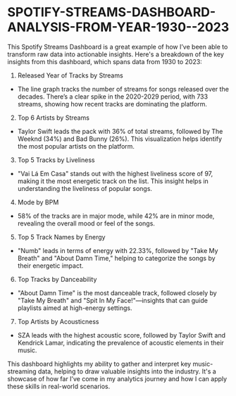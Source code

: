 # SPOTIFY-STREAMS-DASHBOARD-ANALYSIS-FROM-YEAR-1930--2023
This Spotify Streams Dashboard is a great example of how I’ve been able to transform raw data into actionable insights. Here's a breakdown of the key insights from this dashboard, which spans data from 1930 to 2023:

 

 1. Released Year of Tracks by Streams

   - The line graph tracks the number of streams for songs released over the decades. There’s a clear spike in the 2020-2029 period, with 733 streams, showing how recent tracks are dominating the platform.

 

 2. Top 6 Artists by Streams

   - Taylor Swift leads the pack with 36% of total streams, followed by The Weeknd (34%) and Bad Bunny (26%). This visualization helps identify the most popular artists on the platform.

 

 3. Top 5 Tracks by Liveliness

   - "Vai Lá Em Casa" stands out with the highest liveliness score of 97, making it the most energetic track on the list. This insight helps in understanding the liveliness of popular songs.

 

 4. Mode by BPM

   - 58% of the tracks are in major mode, while 42% are in minor mode, revealing the overall mood or feel of the songs.

 

 5. Top 5 Track Names by Energy

   - "Numb" leads in terms of energy with 22.33%, followed by "Take My Breath" and "About Damn Time," helping to categorize the songs by their energetic impact.

 

 6. Top Tracks by Danceability

   - "About Damn Time" is the most danceable track, followed closely by "Take My Breath" and "Spit In My Face!"—insights that can guide playlists aimed at high-energy settings.

 

 7. Top Artists by Acousticness

   - SZA leads with the highest acoustic score, followed by Taylor Swift and Kendrick Lamar, indicating the prevalence of acoustic elements in their music.

 

This dashboard highlights my ability to gather and interpret key music-streaming data, helping to draw valuable insights into the industry. It's a showcase of how far I’ve come in my analytics journey and how I can apply these skills in real-world scenarios.
